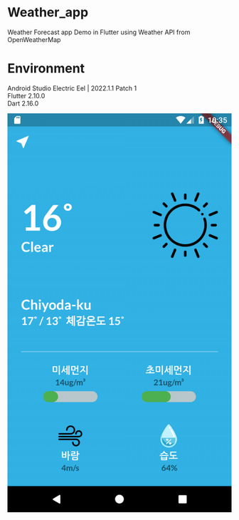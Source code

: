 # Weather_app
Weather Forecast app Demo in Flutter using Weather API from OpenWeatherMap

# Environment
Android Studio Electric Eel | 2022.1.1 Patch 1 <br>
Flutter 2.10.0 <br>
Dart 2.16.0 <br>

![poco](weather2.png)
